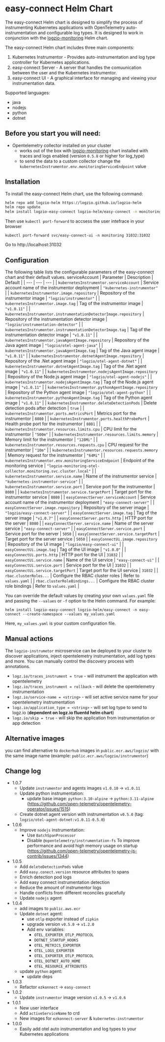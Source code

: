 easy-connect Helm Chart
====================

The easy-connect Helm chart is designed to simplify the process of instrumenting Kubernetes applications with OpenTelemetry auto-instrumentation and configurable log types. It is designed to work in conjunction with the [logzio-monitoring](https://github.com/logzio/logzio-helm/tree/master/charts/logzio-monitoring) Helm chart.

The easy-connect Helm chart includes three main components:

1.  Kubernetes Instrumentor - Provides auto-instrumentation and log type controller for Kubernetes applications.
2.  easy-connect Server - A server that handles the comuunication between the user and the Kubernetes instrumentor.
3.  easy-connect UI - A graphical interface for managing and viewing your instrumentation data.

Supported languages:
- java
- nodejs
- python
- dotnet

Before you start you will need:
------------
- Opentelemetry collector installed on your cluster
  - works out of the box with [logzio-monitoring](https://github.com/logzio/logzio-helm/tree/master/charts/logzio-monitoring) chart installed with traces and logs enabled (version `0.5.8` or higher for log_type)
  - to send the data to a custom collector change the `kubernetesInstrumentor.env.monitoringServiceEndpoint` value


Installation
------------

To install the easy-connect Helm chart, use the following command:

```bash
helm repo add logzio-helm https://logzio.github.io/logzio-helm
helm repo update
helm install logzio-easy-connect logzio-helm/easy-connect -n monitoring --create-namespace
``` 

Then use `kubectl port-forward` to accsess the user intefrace in your browser
```
kubectl port-forward svc/easy-connect-ui -n monitoring 31032:31032
```

Go to http://localhost:31032 

Configuration
-------------

The following table lists the configurable parameters of the easy-connect chart and their default values.
serviceAccount
| Parameter | Description | Default |
| --- | --- | --- |
| `kubernetesInstrumentor.serviceAccount` | Service account name of the instrumentor deployment | `"kubernetes-instrumentor"` |
| `kubernetesInstrumentor.image.repository` | Repository of the instrumentor image | `"logzio/instrumentor"` |
| `kubernetesInstrumentor.image.tag` | Tag of the instrumentor image | `"v1.0.11"` |
| `kubernetesInstrumentor.instrumentationDetectorImage.repository` | Repository of the instrumentation detector image | `"logzio/instrumentation-detector"` |
| `kubernetesInstrumentor.instrumentationDetectorImage.tag` | Tag of the instrumentation detector image | `"v1.0.11"` |
| `kubernetesInstrumentor.javaAgentImage.repository` | Repository of the Java agent image | `"logzio/otel-agent-java"` |
| `kubernetesInstrumentor.javaAgentImage.tag` | Tag of the Java agent image | `"v1.0.11"` |
| `kubernetesInstrumentor.dotnetAgentImage.repository` | Repository of the .Net agent image | `"logzio/otel-agent-dotnet"` |
| `kubernetesInstrumentor.dotnetAgentImage.tag` | Tag of the .Net agent image | `"v1.0.11"` |
| `kubernetesInstrumentor.nodejsAgentImage.repository` | Repository of the Node.js agent image | `"logzio/otel-agent-nodejs"` |
| `kubernetesInstrumentor.nodejsAgentImage.tag` | Tag of the Node.js agent image | `"v1.0.11"` |
| `kubernetesInstrumentor.pythonAgentImage.repository` | Repository of the Python agent image | `"logzio/otel-agent-python"` |
| `kubernetesInstrumentor.pythonAgentImage.tag` | Tag of the Python agent image | `"v1.0.11"` |
| `kubernetesInstrumentor.deleteDetectionPods` | Delete detection pods after detection | `true` |
| `kubernetesInstrumentor.ports.metricsPort` | Metrics port for the instrumentor | `8080` |
| `kubernetesInstrumentor.ports.healthProbePort` | Health probe port for the instrumentor | `8081` |
| `kubernetesInstrumentor.resources.limits.cpu` | CPU limit for the instrumentor | `"500m"` |
| `kubernetesInstrumentor.resources.limits.memory` | Memory limit for the instrumentor | `"128Mi"` |
| `kubernetesInstrumentor.resources.requests.cpu` | CPU request for the instrumentor | `"10m"` |
| `kubernetesInstrumentor.resources.requests.memory` | Memory request for the instrumentor | `"64Mi"` |
| `kubernetesInstrumentor.env.monitoringServiceEndpoint` | Endpoint of the monitoring service | `"logzio-monitoring-otel-collector.monitoring.svc.cluster.local"` |
| `kubernetesInstrumentor.service.name` | Name of the instrumentor service | `"kubernetes-instrumentor-service"` |
| `kubernetesInstrumentor.service.port` | Service port for the instrumentor | `8080` |
| `kubernetesInstrumentor.service.targetPort` | Target port for the instrumentor service | `8080` |
| `easyConnectServer.serviceAccount` | Service account name of the instrumentor deployment | `"easy-connect-server"` |
| `easyConnectServer.image.repository` | Repository of the server image | `"logzio/easy-connect-server"` |
| `easyConnectServer.image.tag` | Tag of the server image | `"v1.0.7"` |
| `easyConnectServer.ports.http` | HTTP port for the server | `8080` |
| `easyConnectServer.service.name` | Name of the server service | `"easy-connect-server"` |
| `easyConnectServer.service.port` | Service port for the server | `5050` |
| `easyConnectServer.service.targetPort` | Target port for the server service | `5050` |
| `easyConnectUi.image.repository` | Repository of the UI image | `"logzio/easy-connect-ui"` |
| `easyConnectUi.image.tag` | Tag of the UI image | `"v1.0.0"` |
| `easyConnectUi.ports.http` | HTTP port for the UI | `31032` |
| `easyConnectUi.service.name` | Name of the UI service | `"easy-connect-ui"` |
| `easyConnectUi.service.port` | Service port for the UI | `31032` |
| `easyConnectUi.service.targetPort` | Target port for the UI service | `31032` |
| `rbac.clusterRoles...` | Configure the RBAC cluster roles | Refer to `values.yaml` |
| `rbac.clusterRoleBindings...` | Configure the RBAC cluster role bindings | Refer to `values.yaml` |

You can override the default values by creating your own `values.yaml` file and passing the `--values` or `-f` option to the Helm command. For example:

`helm install logzio-easy-connect logzio-helm/easy-connect -n easy-connect --create-namespace --values my_values.yaml` 

Here, `my_values.yaml` is your custom configuration file.

Manual actions
-------------
The `logzio-instrumetor` microservice can be deployed to your cluster to discover applications, inject opentelemetry instrumentation, add log types and more. You can manually control the discovery process with annotations.
- `logz.io/traces_instrument = true` - will instrument the application with opentelemetry
- `logz.io/traces_instrument = rollback` - will delete the opentelemetry instrumentation
- `logz.io/service-name = <string>` - will set active service name for your opentelemetry instrumentation
- `logz.io/application_type = <string>` - will set log type to send to logz.io (**dependent on logz.io fluentd helm chart**)
- `logz.io/skip = true` - will skip the application from instrumentation or app detection

Alternative images
-------------
you can find alternative to `dockerhub` images in `public.ecr.aws/logzio/` with the same image name (example: `public.ecr.aws/logzio/instrumentor`)

Change log
-------------
* 1.0.7
  - Update `instrumentor` and agents images `v1.0.10` -> `v1.0.11`
  - Update python instrumentation:
    - update base image: `python:3.10-alpine` -> `python:3.11-alpine` (https://github.com/open-telemetry/opentelemetry-operator/issues/1515)
  - Create dotnet agent version with instrumentation `v0.5.0` (tag: `logzio/otel-agent-dotnet:v1.0.11-0.5.0`)
* 1.0.6
  - Improve `nodejs` instrumentation:
    - Use `BatchSpanProcessor`
    - Disable `@opentelemetry/instrumentation-fs` To improve performance and avoid high memory usage on startup (https://github.com/open-telemetry/opentelemetry-js-contrib/issues/1344)
* 1.0.5
  - Add `deleteDetectionPods` value
  - Add `easy.conect.version` resource attributes to spans
  - Enrich detection pod logs
  - Add easy connect instrumentation detection
  - Reduce the amount of instrumentor logs
  - Handle conflicts from different reconciles gracefully
  - Update `nodejs` agent
* 1.0.4
  - add images to `public.aws.ecr`
  - Update `dotnet` agent:
    - use `otlp` exporter instead of `zipkin`
    - upgrade version `v0.5.0` -> `v1.2.0`
    - Add env variables: 
      - `OTEL_EXPORTER_OTLP_PROTOCOL`
      - `DOTNET_STARTUP_HOOKS` 
      - `OTEL_METRICS_EXPORTER`
      - `OTEL_LOGS_EXPORTER`
      - `OTEL_EXPORTER_OTLP_PROTOCOL`
      - `OTEL_DOTNET_AUTO_HOME`
      - `OTEL_RESOURCE_ATTRIBUTES`
  - update `python` agent:
    - update deps
* 1.0.3
  - Refactor `ezkonnect` -> `easy-connect`
* 1.0.2
  - Update `instrumentor` image version `v1.0.5` -> `v1.0.6`
* 1.0.1
  - New user interface
  - Add `activeServiceName` to crd
  - New images for `ezkonnect-server` & `kubernetes-instrumentor`
* 1.0.0
  - Easily add otel auto instrumentation and log types to your Kubernetes applications